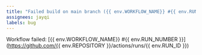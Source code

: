 ```yaml
---
title: "Failed build on main branch ({{ env.WORKFLOW_NAME}} #{{ env.RUN_NUMBER }})"
assignees: jayqi
labels: bug
---
```

Workflow failed: [{{ env.WORKFLOW_NAME}} #{{ env.RUN_NUMBER }}](https://github.com/{{ env.REPOSITORY }}/actions/runs/{{ env.RUN_ID }})
